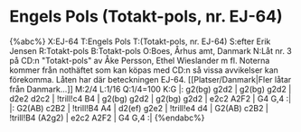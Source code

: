 # Engels Pols (Totakt-pols, nr. EJ-64)

{%abc%}
X:EJ-64
T:Engels Pols
T:(Totakt-pols, nr. EJ-64)
S:efter Erik Jensen
R:Totakt-pols
B:Totakt-pols
O:Boes, Århus amt, Danmark
N:Låt nr. 3 på CD:n "Totakt-pols" av Åke Persson, Ethel Wieslander m fl. Noterna kommer från nothäftet som kan köpas med CD:n så vissa avvikelser kan förekomma. Låten har där beteckningen EJ-64. [[Platser/Danmark|Fler låtar från Danmark...]]
M:2/4
L:1/16
Q:1/4=100
K:G
|: g2(bg) g2d2 | g2(bg) g2d2 | d2e2 d2c2 | !trill!c4 B4 | g2(bg) g2d2 | g2(bg) g2d2 | e2c2  A2F2 | G4 G,4 :|
|: G2(AB) c2B2 | !trill!B4 A4 | d2(ef) g2e2 | !trill!e4 d4 | G2(AB) c2B2 | !trill!B4 (A2g2) | e2c2 A2F2 | G4 G,4 :| 
{%endabc%}


